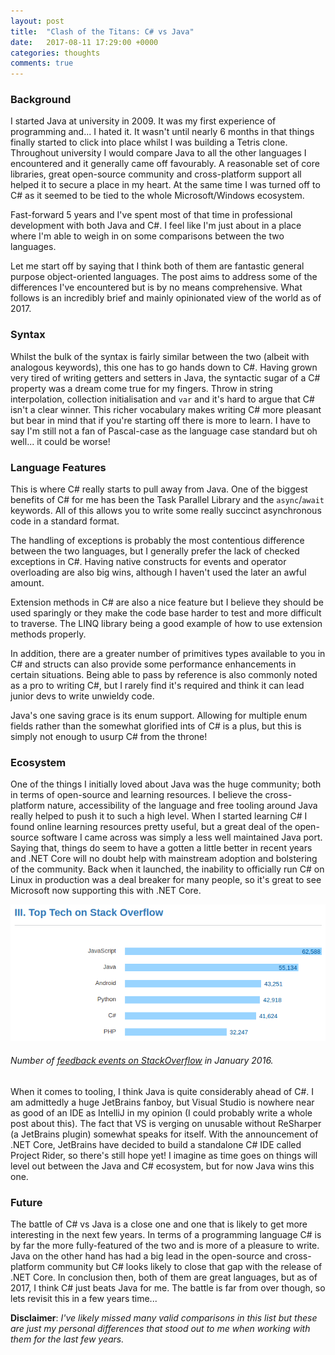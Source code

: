 ```yaml
---
layout: post
title:  "Clash of the Titans: C# vs Java"
date:   2017-08-11 17:29:00 +0000
categories: thoughts
comments: true
---
```


### Background
I started Java at university in 2009. It was my first experience of programming and... I hated it. It wasn't until nearly 6 months in that things finally started to click into place whilst I was building a Tetris clone. Throughout university I would compare Java to all the other languages I encountered and it generally came off favourably. A reasonable set of core libraries, great open-source community and cross-platform support all helped it to secure a place in my heart. At the same time I was turned off to C# as it seemed to be tied to the whole Microsoft/Windows ecosystem.

Fast-forward 5 years and I've spent most of that time in professional development with both Java and C#. I feel like I'm just about in a place where I'm able to weigh in on some comparisons between the two languages.

Let me start off by saying that I think both of them are fantastic general purpose object-oriented languages. The post aims to address some of the differences I've encountered but is by no means comprehensive. What follows is an incredibly brief and mainly opinionated view of the world as of 2017.

### Syntax
Whilst the bulk of the syntax is fairly similar between the two (albeit with analogous keywords), this one has to go hands down to C#. Having grown very tired of writing getters and setters in Java, the syntactic sugar of a C# property was a dream come true for my fingers. Throw in string interpolation, collection initialisation and `var` and it's hard to argue that C# isn't a clear winner. This richer vocabulary makes writing C# more pleasant but bear in mind that if you're starting off there is more to learn. I have to say I'm still not a fan of Pascal-case as the language case standard but oh well... it could be worse!

### Language Features
This is where C# really starts to pull away from Java. One of the biggest benefits of C# for me has been the Task Parallel Library and the `async`/`await` keywords. All of this allows you to write some really succinct asynchronous code in a standard format.

The handling of exceptions is probably the most contentious difference between the two languages, but I generally prefer the lack of checked exceptions in C#. Having native constructs for events and operator overloading are also big wins, although I haven't used the later an awful amount.

Extension methods in C# are also a nice feature but I believe they should be used sparingly or they make the code base harder to test and more difficult to traverse. The LINQ library being a good example of how to use extension methods properly.

 In addition, there are a greater number of primitives types available to you in C# and structs can also provide some performance enhancements in certain situations. Being able to pass by reference is also commonly noted as a pro to writing C#, but I rarely find it's required and think it can lead junior devs to write unwieldy code.

 Java's one saving grace is its enum support. Allowing for multiple enum fields rather than the somewhat glorified ints of C# is a plus, but this is simply not enough to usurp C# from the throne!

### Ecosystem
One of the things I initially loved about Java was the huge community; both in terms of open-source and learning resources. I believe the cross-platform nature, accessibility of the language and free tooling around Java really helped to push it to such a high level. When I started learning C# I found online learning resources pretty useful, but a great deal of the open-source software I came across was simply a less well maintained Java port. Saying that, things do seem to have a gotten a little better in recent years and .NET Core will no doubt help with mainstream adoption and bolstering of the community. Back when it launched, the inability to officially run C# on Linux in production was a deal breaker for many people, so it's great to see Microsoft now supporting this with .NET Core.

![StackOverflow feedback events](/img/top-tech-stackoverflow.png)

###### Number of [feedback events on StackOverflow](https://insights.stackoverflow.com/survey/2016#technology-top-tech-on-stack-overflow) in January 2016.

When it comes to tooling, I think Java is quite considerably ahead of C#. I am admittedly a huge JetBrains fanboy, but Visual Studio is nowhere near as good of an IDE as IntelliJ in my opinion (I could probably write a whole post about this). The fact that VS is verging on unusable without ReSharper (a JetBrains plugin) somewhat speaks for itself. With the announcement of .NET Core, JetBrains have decided to build a standalone C# IDE called Project Rider, so there's still hope yet! I imagine as time goes on things will level out between the Java and C# ecosystem, but for now Java wins this one.

### Future
The battle of C# vs Java is a close one and one that is likely to get more interesting in the next few years. In terms of a programming language C# is by far the more fully-featured of the two and is more of a pleasure to write. Java on the other hand has had a big lead in the open-source and cross-platform community but C# looks likely to close that gap with the release of .NET Core. In conclusion then, both of them are great languages, but as of 2017, I think C# just beats Java for me. The battle is far from over though, so lets revisit this in a few years time...

**Disclaimer**: _I've likely missed many valid comparisons in this list but these are just my personal differences that stood out to me when working with them for the last few years._

